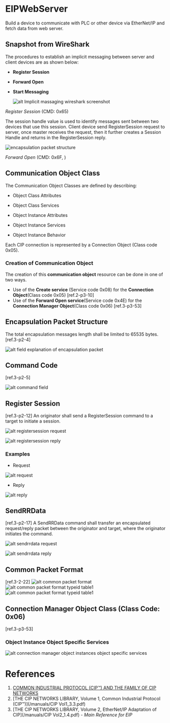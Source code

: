 # EIPWebServer
Build a device to communicate with PLC or other device via EtherNet/IP and fetch data from web server.



## Snapshot from WireShark

The procedures to establish an implicit messaging between server and client devices are as shown below:

* **Register Session**

* **Forward Open**

* **Start Messaging**

  

  ![alt Implicit massaging wireshark screenshot](/images/ImplicitMessagingSnapshot.png)



*Register Session* (CMD: 0x65)

The session handle value is used to identify messages sent between two devices that use this session. Client device send RegisterSession request to server, once master receives the request, then it further creates a Session Handle and returns in the RegisterSession reply.

![encapsulation packet structure](/images/EncapsulatePacketStructure.png)



*Forward Open* (CMD: 0x6F, )



## Communication Object Class

The Communication Object Classes are defined by describing:

* Object Class Attributes

* Object Class Services

* Object Instance Attributes

* Object Instance Services

* Object Instance Behavior 

Each CIP connection is represented by a Connection Object (Class code 0x05).

### Creation of Communication Object

The creation of this **communication object** resource can be done in one of two ways. 

* Use of the **Create service** (Service code 0x08) for the **Connection Object**(Class code 0x05) [ref.2-p3-10]
* Use of the **Forward Open service**(Service code 0x4E) for the **Connection Manager Object**(Class code 0x06) [ref.3-p3-53]



## Encapsulation Packet Structure

The total encapsulation messages length shall be limited to 65535 bytes. [ref.3-p2-4]

![alt field explanation of encapsulation packet](/images/EncapsulatePacketFieldExplanation.png)



## Command Code

[ref.3-p2-5]

![alt command field](/images/EncapsulateCommandField.png)



## Register Session

[ref.3-p2-12] An originator shall send a RegisterSession command to a target to initiate a session. 

![alt registersession request](/images/RegisterSessionRequest.png)

![alt registersession reply](/images/RegisterSessionReply.png)

### Examples

* Request

![alt request](/images/RegisterSessionRequestScreenshot.png)



* Reply

![alt reply](/images/RegisterSessionReplyScreenshot.png)


## SendRRData

[ref.3-p2-17] A SendRRData command shall transfer an encapsulated request/reply packet between the
originator and target, where the originator initiates the command. 

![alt sendrrdata request](/images/SendRRDataRequest.png)

![alt sendrrdata reply](/images/SendRRDataReply.png)


## Common Packet Format
[ref.3-2-22] 
![alt common packet format](/images/CommonPacketFormat.png)
![alt common packet format typeid table1](/images/CommonPacketFormatTypeIDTable1.png)
![alt common packet format typeid table1](/images/CommonPacketFormatTypeIDTable2.png)



## Connection Manager Object Class	(Class Code: 0x06)

[ref.3-p3-53] 



### Object Instance Object Specific Services

![alt connection manager object instances object specific services](/images/ConnectionManagerObjectInstanceSpecificServices.png)



# References

1.  [COMMON INDUSTRIAL PROTOCOL (CIP™) AND THE FAMILY OF CIP NETWORKS](/manuals/CIP.pdf)
2. [THE CIP NETWORKS LIBRARY, Volume 1, Common Industrial Protocol (CIP™)](/manuals/CIP Vol1_3.3.pdf) 
3. [THE CIP NETWORKS LIBRARY, Volume 2, EtherNet/IP Adaptation of CIP](/manuals/CIP Vol2_1.4.pdf) - *Main Reference for EIP*



